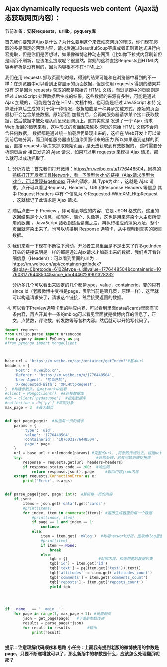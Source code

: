 ## Ajax dynamically requests web content（Ajax动态获取网页内容）：

节前准备：**安装requests，urllib，pyquery库**



首先我们要知道Ajax是什么？为什么要用这个来做动态网页的爬取，你们现在爬取的多是固定的网页内容，请求后通过BeautifulSoup等库或者正则表达式进行内容提取，但是你们是否想过，如果像微博这种动态网页（比如你下拉式内容刷新但是网页不刷新，应该怎么提取呢？很显然，常规的这种直接Reqeusts到HTML内容再解析是没有用的，因为内容根本不在HTML上）

我们在用 requests 抓取页面的时候，得到的结果可能和在浏览器中看到的不一样：在浏览器中可以看到正常显示的页面数据，但是使用 requests 得到的结果并没有 这是因为 requests 获取的都是原始的 HTML 文档，而浏览器中的页面则是经过 JavaScript 处理数据后生成的结果，这些数据的来源有多种，可能是通过 Ajax 加载的， 可能是包含在 HTML 文档中的，也可能是经过 JavaScript 和特 定算法计算后生成的 对于第一种情况，数据加载是一种异步加载方式，原始的页面最初不会包含某些数据，原始页面 加载完后，会再向服务器请求某个接口获取数据，然后数据才被处理从而呈现到网页上，这其实就是 发送了一个 Ajax 请求 Web 发展的趋势来看，这种形式的页面越来越多 网页的原始 HTML 文档不会包含任何数据， 数据都是通过统一加载后再呈现出来的，这样在 Web开发上可以做到前后端分离，而且降低服务器直接渲染页面带来的压力 所以如果遇到这样的页面，直接 requests 等库来抓取原始页面，是无法获取到有效数据的， 这时需要分析网页后台 接口发送的 Ajax 请求，如果可以用 requests 来模拟 Ajax 请求，那么就可以成功抓取了.



1. 分析方法：首先我们打开微博：https://m.weibo.cn/u/1776448504，同样的熟练打开开发者工具Network，看一下类型为xhr的链接（Ajax请求类型为xhr），可以发现有getlndex 开头的请求，其 Type为xhr ，这就是 Ajax 请求。点开可以看见Request，Headers，URL和Response Headers 等信息 其中 Request Headers 中有 个信息为 X-Requested-With:XMLHttpRequest ，这就标记了此请求是 Ajax 请求。

2. 随后点击一下 Preview ，即可看到响应的内容，它是 JSON 格式的。这里的返回结果是个人信息，如昵称、简介、头像等，这也是用来渲染个人主页所使用的数据 ，JavaScript 接收到这些数据之后，再执行相应的渲染方法，整个页面就渲染出来了。也可以切换到 Response 选项卡，从中观察到真实的返回数据。

3. 我们来看一下现在不断往下滑动，开发者工具里面是不是出来了许多getIndex开头的链接说明是一样的都是通过Ajax请求才加载出来的数据，我们点开看详细信息（Headers）：可以看到里面的url为：https://m.weibo.cn/api/container/getIndex?display=0&retcode=6102&type=uid&value=1776448504&containerid=1076031776448504&since_id=4446229901328232

   分析多几个可以看出来固定的几个都是type，value，containerid，变的只有since id（老版微博中变得是page，表示当前是第几页，原理一样），这里就可以构造请求头了，请求这个链接，然后接受返回的数据。

4. 可以看下Preview选项卡里的响应内容，可以看到里面data的cards里面有10条内容，再点开其中一条的mblog可以看见里面就是微博内容的信息了，正文，点赞数，评论数，转发数等等各种内容。然后就可以开始写代码了。

   



```python
import requests
from urllib.parse import urlencode
from pyquery import PyQuery as pq
#from pymongo import MongoClient



base_url = 'https://m.weibo.cn/api/container/getIndex?'#基本url
headers = {
    'Host': 'm.weibo.cn',
    'Referer': 'https://m.weibo.cn/u/1776448504',
    'User-Agent': '写自己的',
    'X-Requested-With': 'XMLHttpRequest',
}  #构建参数头，在network中查看
#client = MongoClient()  ##连接数据库
#db = client['pydazuoye']  #指定数据库
#collection = db['py'] #声明对象
max_page = 3  #最大翻页


def get_page(page):  #构造每一页的请求
    params = {
        'type': 'uid',
        'value': '1776448504',
        'containerid': '1076031776448504',
        'page': page
    }
    url = base_url + urlencode(params) #完整的url，,将参数传递过去，根据network发现
    try:                                 #异常处理，若有问题则捕捉报错
        response = requests.get(url, headers=headers)
        if response.status_code == 200:  #响应码
            return response.json(), page     #返回内容json内容
    except requests.ConnectionError as e:
        print('Error', e.args)


def parse_page(json, page: int):  #解析每一页的内容
    if json:
        items = json.get('data').get('cards')
        #print(items)
        for index, item in enumerate(items): #遍历生成器里的每一个数据
            #print(index, item)
            if page == 1 and index == 1:
                continue
            else:
                item = item.get( 'mblog')  #利用network分析，提取mblog里面的内容
                #print(item)
                if item == None:
                    break
                else:
                    tgb = {}              #对照内容，构造想要的数据列表
                    tgb['id'] = item.get('id')
                    tgb['text'] = pq(item.get('text')).text()
                    tgb['attitudes'] = item.get('attitudes_count')
                    tgb['comments'] = item.get('comments_count')
                    tgb['reposts'] = item.get('reposts_count')
                    yield tgb
                



if __name__ == '__main__':
    for page in range(1, max_page + 1): #设置翻页
        json = get_page(page)   #下面是参数传递
        results = parse_page(*json)
        for result in results:       #输出
            print(result)
            
```

**提示：注意理解代码顺序和思路**
**小任务：上面我有提到老版的微博使用的参数是page，只要不断递增就可以了，那么新版中的参数是什么，应该怎么处理翻页呢那？**

